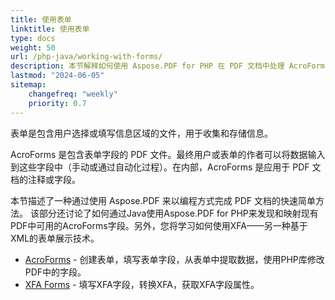 ```yaml
---
title: 使用表单
linktitle: 使用表单
type: docs
weight: 50
url: /php-java/working-with-forms/
description: 本节解释如何使用 Aspose.PDF for PHP 在 PDF 文档中处理 AcroForms 和 XFA 表单。
lastmod: "2024-06-05"
sitemap:
    changefreq: "weekly"
    priority: 0.7
---
```


表单是包含用户选择或填写信息区域的文件，用于收集和存储信息。

AcroForms 是包含表单字段的 PDF 文件。最终用户或表单的作者可以将数据输入到这些字段中（手动或通过自动化过程）。在内部，AcroForms 是应用于 PDF 文档的注释或字段。

本节描述了一种通过使用 Aspose.PDF 来以编程方式完成 PDF 文档的快速简单方法。
 该部分还讨论了如何通过Java使用Aspose.PDF for PHP来发现和映射现有PDF中可用的AcroForms字段。另外，您将学习如何使用XFA——另一种基于XML的表单展示技术。

- [AcroForms](/pdf/php-java/acroforms/) - 创建表单，填写表单字段，从表单中提取数据，使用PHP库修改PDF中的字段。
- [XFA Forms](/pdf/php-java/xfa-forms/) - 填写XFA字段，转换XFA，获取XFA字段属性。